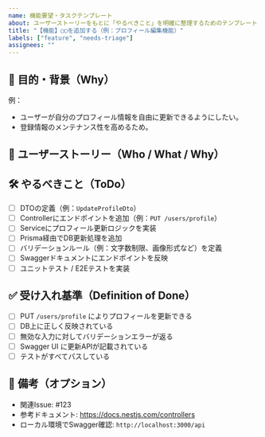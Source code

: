```yaml
---
name: 機能要望・タスクテンプレート
about: ユーザーストーリーをもとに「やるべきこと」を明確に整理するためのテンプレート
title: "【機能】◯◯を追加する（例：プロフィール編集機能）"
labels: ["feature", "needs-triage"]
assignees: ""
---
```


## 💫 目的・背景（Why）
<!-- このIssueを通じて何を実現したいか、なぜ必要なのかを具体的に記載してください。 -->
例：
- ユーザーが自分のプロフィール情報を自由に更新できるようにしたい。
- 登録情報のメンテナンス性を高めるため。

## 💬 ユーザーストーリー（Who / What / Why）
<!-- 以下の形式で記述してください。 -->


## 🛠️ やるべきこと（ToDo）
<!-- 実装に必要な作業をなるべく細かくリストアップしてください。 -->
- [ ] DTOの定義（例：`UpdateProfileDto`）
- [ ] Controllerにエンドポイントを追加（例：`PUT /users/profile`）
- [ ] Serviceにプロフィール更新ロジックを実装
- [ ] Prisma経由でDB更新処理を追加
- [ ] バリデーションルール（例：文字数制限、画像形式など）を定義
- [ ] Swaggerドキュメントにエンドポイントを反映
- [ ] ユニットテスト / E2Eテストを実装

## ✅ 受け入れ基準（Definition of Done）
<!-- このIssueが完了したとみなせる基準を明確にしてください。 -->
- [ ] PUT `/users/profile` によりプロフィールを更新できる
- [ ] DB上に正しく反映されている
- [ ] 無効な入力に対してバリデーションエラーが返る
- [ ] Swagger UI に更新APIが記載されている
- [ ] テストがすべてパスしている

## 📝 備考（オプション）
<!-- その他補足事項や、議論中の仕様、関連Issueなどがあれば記載してください。 -->
- 関連Issue: #123
- 参考ドキュメント: https://docs.nestjs.com/controllers
- ローカル環境でSwagger確認: `http://localhost:3000/api`

